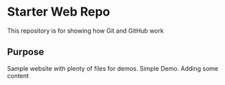 # Starter Web Repo

This repository is for showing how Git and GitHub work

## Purpose

Sample website with plenty of files for demos. Simple Demo. Adding some content